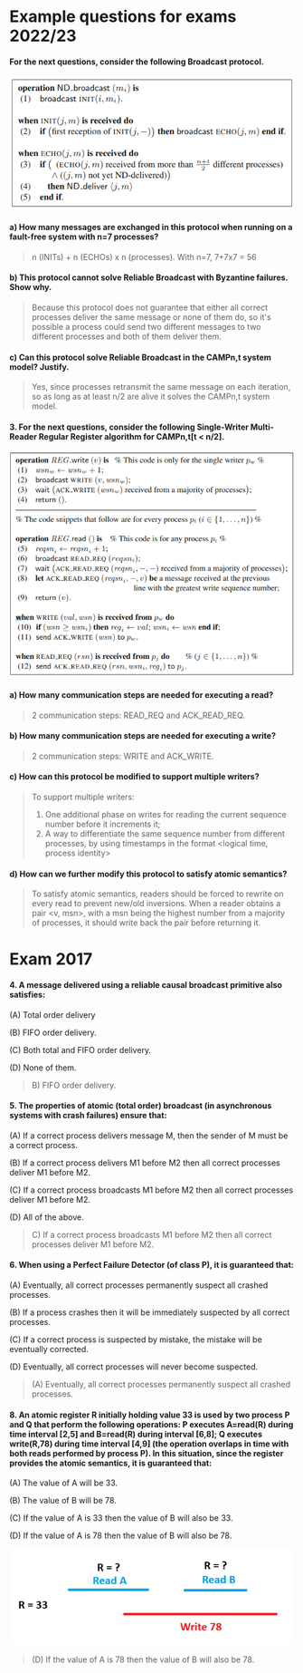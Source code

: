 # Example questions for exams 2022/23

#### For the next questions, consider the following Broadcast protocol.

![](./resources/example-questions-2223-2.png)

#### a) How many messages are exchanged in this protocol when running on a fault-free system with n=7 processes?

> n (INITs) + n (ECHOs) x n (processes). With n=7, 7+7x7 = 56

#### b) This protocol cannot solve Reliable Broadcast with Byzantine failures. Show why.

> Because this protocol does not guarantee that either all correct processes deliver the same message or none of them do, so it's possible a process could send two different messages to two different processes and both of them deliver them.

#### c) Can this protocol solve Reliable Broadcast in the CAMPn,t system model? Justify.

> Yes, since processes retransmit the same message on each iteration, so as long as at least n/2 are alive it solves the CAMPn,t system model.

#### 3. For the next questions, consider the following Single-Writer Multi-Reader Regular Register algorithm for CAMPn,t\[t < n/2].

![](./resources/example-questions-2223-3.png)

#### a) How many communication steps are needed for executing a read?

> 2 communication steps: READ_REQ and ACK_READ_REQ.

#### b) How many communication steps are needed for executing a write?

> 2 communication steps:  WRITE and ACK_WRITE.

#### c) How can this protocol be modified to support multiple writers?

> To support multiple writers:
> 1. One additional phase on writes for reading the current sequence number before it increments it;
> 2. A way to differentiate the same sequence number from different processes, by using timestamps in the format \<logical time, process identity\>

####  d) How can we further modify this protocol to satisfy atomic semantics?

>To satisfy atomic semantics, readers should be forced to rewrite on every read to prevent new/old inversions. When a reader obtains a pair \<v, msn\>, with a msn being the highest number from a majority of processes, it should write back the pair before returning it.

# Exam 2017

#### 4. A message delivered using a reliable causal broadcast primitive also satisfies:

(A) Total order delivery

(B) FIFO order delivery.

(C) Both total and FIFO order delivery.

(D) None of them.

> B) FIFO order delivery.

#### 5. The properties of atomic (total order) broadcast (in asynchronous systems with crash failures) ensure that:

(A) If a correct process delivers message M, then the sender of M must be a correct process.

(B) If a correct process delivers M1 before M2 then all correct processes deliver M1 before M2.

(C) If a correct process broadcasts M1 before M2 then all correct processes deliver M1 before M2.

(D) All of the above.

> C) If a correct process broadcasts M1 before M2 then all correct processes deliver M1 before M2.

#### 6. When using a Perfect Failure Detector (of class P), it is guaranteed that:

(A) Eventually, all correct processes permanently suspect all crashed processes.

(B) If a process crashes then it will be immediately suspected by all correct processes.

(C) If a correct process is suspected by mistake, the mistake will be eventually corrected.

(D) Eventually, all correct processes will never become suspected.

> (A) Eventually, all correct processes permanently suspect all crashed processes.

#### 8. An atomic register R initially holding value 33 is used by two process P and Q that perform the following operations: P executes A=read(R) during time interval \[2,5] and B=read(R) during interval \[6,8]; Q executes write(R,78) during time interval \[4,9] (the operation overlaps in time with both reads performed by process P). In this situation, since the register provides the atomic semantics, it is guaranteed that:

(A) The value of A will be 33.

(B) The value of B will be 78.

(C) If the value of A is 33 then the value of B will also be 33.

(D) If the value of A is 78 then the value of B will also be 78.

![](./resources/exam-2018-8.png)

> (D) If the value of A is 78 then the value of B will also be 78.